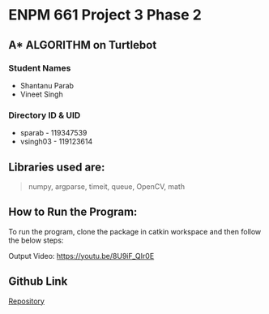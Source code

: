 # ENPM 661 Project 3 Phase 2

## A* ALGORITHM on Turtlebot

### Student Names
- Shantanu Parab
- Vineet Singh

### Directory ID & UID
- sparab - 119347539
- vsingh03 - 119123614

## Libraries used are: 
>numpy, argparse, timeit, queue, OpenCV, math 

<!-- ## Source Code Files

- [`phase2map1.py`](phase2map1.py) - Contains the implementation of Astar algorithm to solve the path planning problem.
  + The program will run a A* algorithm for path planning and create a video. This video will be saved after execution as Astar01.avi.
  + Once the program runs  completetly it will show  a image output of optimum path.
  + Press enter once the image is shown this will complete the video recording
  + The program will ask the user to give the inputs for start and goal and check wheter it is valid.
  + Selecting Robot Clearance values and Object Clearance values above 5 will make the right most area on the map inaccessible. 

- [`Astar_turtlebot.py`](Astar-turtlebot.py) - Contains the implementation of Astar algorithm to solve the path planning problem.
  + The program will run a A* algorithm for path planning and create a video of the entire node generation. This video will be saved after execution as Astar02.avi.
  + Once the program runs  completetly it will show  a image output of optimum path.
  + Press enter once the image is shown this will complete the video recording
  + The program will ask the user to give the inputs for start and goal and check wheter it is valid.


Note: The output videos in both cases is created as .avi which is converted to .mp4 using another software. -->

  <!-- To test any other initial state and goal state, provide the states to --InitState and --GoalState parameter while running the code (x y theta). 

  The canvas size is 600\*200 for the map in Astar_turtlebot.py
  The canvas size is 600\*250 for the map in phase2map1.py
  The inputs of initial and goal nodes should be given in Cartetsian Coordinates, and Step size between 1 to 10.  -->

## How to Run the Program:

To run the program, clone the package in catkin workspace and then follow the below steps:  



Output Video: https://youtu.be/8U9iF_QIr0E


## Github Link
[Repository](https://github.com/VKSingh03/astar_turtlebot_ros_noetic.git)

<!-- ## Video Output
[Output Video for map1](Astar01.mp4) -->




